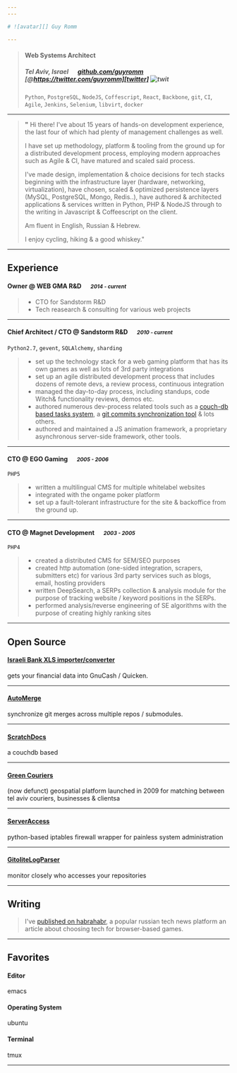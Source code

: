 ```yaml
---
---

# ![avatar][] Guy Romm

---
```


> #### Web Systems Architect
> #####  Tel Aviv, Israel &emsp; [github.com/guyromm][homepage] &emsp; [@https://twitter.com/guyromm][twitter] ![twit][]
> `Python`, `PostgreSQL`, `NodeJS`, `Coffescript`, `React`, `Backbone`, `git`, `CI`, `Agile`, `Jenkins`, `Selenium`, `libvirt`, `docker`

---
> **"** Hi there!
> I've about 15 years of hands-on development experience, the last four of which had plenty of management challenges as well.
> 
> I have set up methodology, platform & tooling from the ground up for a distributed development process, employing modern approaches such as Agile & CI, have matured and scaled said process.
> 
> I've made design, implementation & choice decisions for tech stacks beginning with the infrastructure layer (hardware, networking, virtualization), have chosen, scaled & optimized persistence layers (MySQL, PostgreSQL, Mongo, Redis..), have authored & architected applications & services written in Python, PHP & NodeJS through to the writing in Javascript & Coffeescript on the client.
> 
> Am fluent in English, Russian & Hebrew.
> 
> I enjoy cycling, hiking & a good whiskey."
> 
>  


---
## Experience
#### Owner @ WEB GMA R&D &emsp; <small>*2014 - current*</small>
> - CTO for Sandstorm R&D
> - Tech reasearch & consulting for various web projects 

---
#### Chief Architect / CTO @ Sandstorm R&D &emsp; <small>*2010 - current*</small>
`Python2.7`, `gevent`, `SQLAlchemy`, `sharding`
> - set up the technology stack for a web gaming platform that has its own games as well as lots of 3rd party integrations 
> - set up an agile distributed development process that includes dozens of remote devs, a review process, continuous integration
> - managed the day-to-day process, including standups, code Witch& functionality reviews, demos etc.
> - authored numerous dev-process related tools such as a [couch-db based tasks system](https://github.com/guyromm/ScratchDocs "ScratchDocs"), a [git commits synchronization tool](https://github.com/guyomm/AutoMerge "AutoMerge") & lots others.
> - authored and maintained a JS animation framework, a proprietary asynchronous server-side framework, other tools.

---
#### CTO @ EGO Gaming &emsp; <small>*2005 - 2006*</small>
`PHP5`
> - written a multilingual CMS for multiple whitelabel websites
> - integrated with the ongame poker platform
> - set up a fault-tolerant infrastructure for the site & backoffice from the ground up. 

---
#### CTO @ Magnet Development &emsp; <small>*2003 - 2005*</small>
`PHP4`
> - created a distributed CMS for SEM/SEO purposes
> - created http automation (one-sided integration, scrapers, submitters etc) for various 3rd party services such as blogs, email, hosting providers
> - written DeepSearch, a SERPs collection & analysis module for the purpose of tracking website / keyword positions in the SERPs.
> - performed analysis/reverse engineering of SE algorithms with the purpose of creating highly ranking sites

---
## Open Source
#### [Israeli Bank XLS importer/converter](https://github.com/guyromm/IsraeliBank2Qifhttps://github.com/guyromm/ServerAccess)
gets your financial data into GnuCash / Quicken.

---
#### [AutoMerge](https://github.com/guyromm/AutoMerge)
synchronize git merges across multiple repos / submodules.

---
#### [ScratchDocs](https://github.com/guyromm/ScratchDocs)
a couchdb based 

---
#### [Green Couriers](https://github.com/guyromm/greencouriers)
(now defunct) geospatial platform launched in 2009 for matching between tel aviv couriers, businesses & clientsa

---
#### [ServerAccess](https://github.com/guyromm/ServerAccess)
python-based iptables firewall wrapper for painless system administration

---
#### [GitoliteLogParser](https://github.com/guyromm/GitoliteLogParser)
monitor closely who accesses your repositories

---
## Writing

> I've [published on habrahabr](https://habrahabr.ru/post/118308/ "tech choice for browser-based games"), a popular russian tech news platform an article about choosing tech for browser-based games.

---
## Favorites
#### Editor
emacs
#### Operating System
ubuntu
#### Terminal
tmux

---
[avatar]: http://i.imgur.com/EvxTmMx.png
[homepage]: https://github.com/guyromm
[twitter]: https://twitter.com/https://twitter.com/guyromm
[twit]: http://cdn-careers.sstatic.net/careers/Img/icon-twitter.png?v=b1bd58ad2034